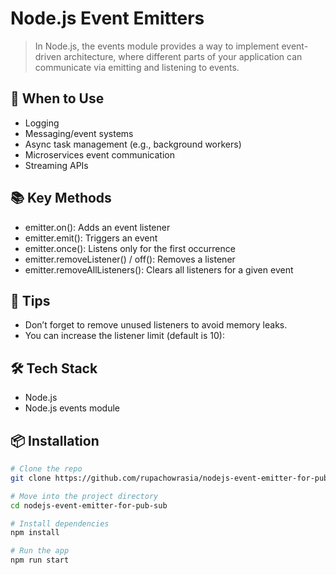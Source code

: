 # Node.js Event Emitters
> In Node.js, the events module provides a way to implement event-driven architecture, where different parts of your application can communicate via emitting and listening to events.

## 🧵 When to Use

- Logging
- Messaging/event systems
- Async task management (e.g., background workers)
- Microservices event communication
- Streaming APIs

## 📚 Key Methods
- emitter.on(): Adds an event listener
- emitter.emit(): Triggers an event
- emitter.once(): Listens only for the first occurrence
- emitter.removeListener() / off(): Removes a listener
- emitter.removeAllListeners(): Clears all listeners for a given event

## 🚨 Tips
- Don’t forget to remove unused listeners to avoid memory leaks.
- You can increase the listener limit (default is 10):

## 🛠 Tech Stack

- Node.js 
- Node.js events module

## 📦 Installation

```bash
# Clone the repo
git clone https://github.com/rupachowrasia/nodejs-event-emitter-for-pub-sub.git

# Move into the project directory
cd nodejs-event-emitter-for-pub-sub

# Install dependencies
npm install

# Run the app
npm run start
